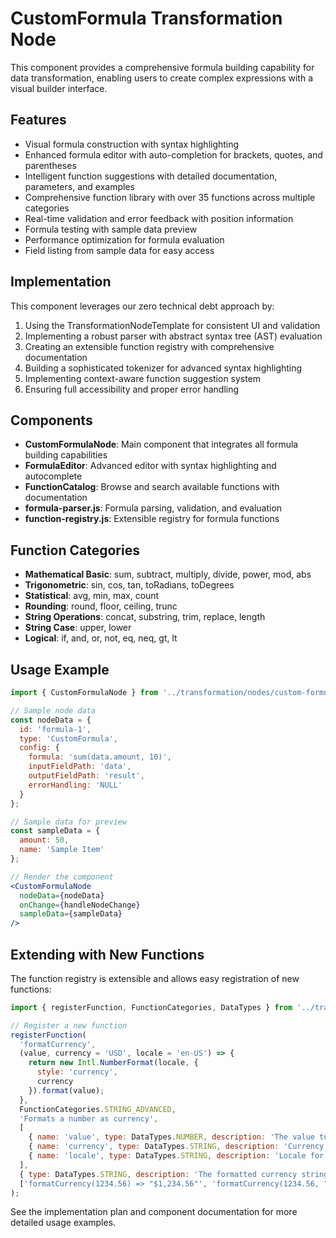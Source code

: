 # CustomFormula Transformation Node

This component provides a comprehensive formula building capability for data transformation, enabling users to create complex expressions with a visual builder interface.

## Features

- Visual formula construction with syntax highlighting
- Enhanced formula editor with auto-completion for brackets, quotes, and parentheses
- Intelligent function suggestions with detailed documentation, parameters, and examples
- Comprehensive function library with over 35 functions across multiple categories
- Real-time validation and error feedback with position information
- Formula testing with sample data preview
- Performance optimization for formula evaluation
- Field listing from sample data for easy access

## Implementation

This component leverages our zero technical debt approach by:

1. Using the TransformationNodeTemplate for consistent UI and validation
2. Implementing a robust parser with abstract syntax tree (AST) evaluation
3. Creating an extensible function registry with comprehensive documentation
4. Building a sophisticated tokenizer for advanced syntax highlighting
5. Implementing context-aware function suggestion system
6. Ensuring full accessibility and proper error handling

## Components

- **CustomFormulaNode**: Main component that integrates all formula building capabilities
- **FormulaEditor**: Advanced editor with syntax highlighting and autocomplete
- **FunctionCatalog**: Browse and search available functions with documentation
- **formula-parser.js**: Formula parsing, validation, and evaluation
- **function-registry.js**: Extensible registry for formula functions

## Function Categories

- **Mathematical Basic**: sum, subtract, multiply, divide, power, mod, abs
- **Trigonometric**: sin, cos, tan, toRadians, toDegrees
- **Statistical**: avg, min, max, count
- **Rounding**: round, floor, ceiling, trunc
- **String Operations**: concat, substring, trim, replace, length
- **String Case**: upper, lower
- **Logical**: if, and, or, not, eq, neq, gt, lt

## Usage Example

```jsx
import { CustomFormulaNode } from '../transformation/nodes/custom-formula';

// Sample node data
const nodeData = {
  id: 'formula-1',
  type: 'CustomFormula',
  config: {
    formula: 'sum(data.amount, 10)',
    inputFieldPath: 'data',
    outputFieldPath: 'result',
    errorHandling: 'NULL'
  }
};

// Sample data for preview
const sampleData = {
  amount: 50,
  name: 'Sample Item'
};

// Render the component
<CustomFormulaNode
  nodeData={nodeData}
  onChange={handleNodeChange}
  sampleData={sampleData}
/>
```

## Extending with New Functions

The function registry is extensible and allows easy registration of new functions:

```js
import { registerFunction, FunctionCategories, DataTypes } from '../transformation/nodes/custom-formula';

// Register a new function
registerFunction(
  'formatCurrency',
  (value, currency = 'USD', locale = 'en-US') => {
    return new Intl.NumberFormat(locale, {
      style: 'currency',
      currency
    }).format(value);
  },
  FunctionCategories.STRING_ADVANCED,
  'Formats a number as currency',
  [
    { name: 'value', type: DataTypes.NUMBER, description: 'The value to format' },
    { name: 'currency', type: DataTypes.STRING, description: 'Currency code (USD, EUR, etc.)', isOptional: true },
    { name: 'locale', type: DataTypes.STRING, description: 'Locale for formatting', isOptional: true }
  ],
  { type: DataTypes.STRING, description: 'The formatted currency string' },
  ['formatCurrency(1234.56) => "$1,234.56"', 'formatCurrency(1234.56, "EUR", "de-DE") => "1.234,56 €"']
);
```

See the implementation plan and component documentation for more detailed usage examples.
